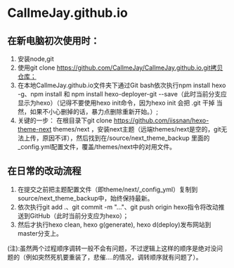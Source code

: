 # CallmeJay.github.io

## 在新电脑初次使用时：
1. 安装node,git
2. 使用git clone https://github.com/CallmeJay/CallmeJay.github.io.git拷贝仓库；
3. 在本地CallmeJay.github.io文件夹下通过Git bash依次执行npm install hexo -g、npm install 和 npm install hexo-deployer-git --save（此时当前分支应显示为hexo）（记得不要使用hexo init命令，因为hexo init 会把 .git 干掉 当然，如果不小心删掉的话，暴力点删除重新开始。）;
4. 关键的一步： 在根目录下git clone https://github.com/iissnan/hexo-theme-next themes/next ，安装next主题（远端themes/next是空的，git无法上传，原因不详），然后找到在/source/next_theme_backup 里面的_config.yml配置文件，覆盖/themes/next中的对用文件。

## 在日常的改动流程
1. 在提交之前把主题配置文件（即theme/next/_config_yml）复制到source/next_theme_backup中，始终保持最新。
2. 依次执行git add .、git commit -m "..."、git push origin hexo指令将改动推送到GitHub（此时当前分支应为hexo）；
3. 然后才执行hexo clean, hexo g(generate), hexo d(deploy)发布网站到master分支上。

(注):虽然两个过程顺序调转一般不会有问题，不过逻辑上这样的顺序是绝对没问题的（例如突然死机要重装了，悲催....的情况，调转顺序就有问题了）。
